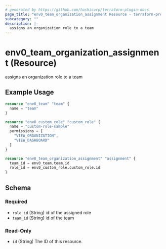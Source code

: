 ```yaml
---
# generated by https://github.com/hashicorp/terraform-plugin-docs
page_title: "env0_team_organization_assignment Resource - terraform-provider-env0"
subcategory: ""
description: |-
  assigns an organization role to a team
---
```


# env0_team_organization_assignment (Resource)

assigns an organization role to a team

## Example Usage

```terraform
resource "env0_team" "team" {
  name = "team"
}

resource "env0_custom_role" "custom_role" {
  name = "custom-role-sample"
  permissions = [
    "VIEW_ORGANIZATION",
    "VIEW_DASHBOARD"
  ]
}

resource "env0_team_organization_assignment" "assignment" {
  team_id = env0_team.team.id
  role_id = env0_custom_role.custom_role.id
}
```

<!-- schema generated by tfplugindocs -->
## Schema

### Required

- `role_id` (String) id of the assigned role
- `team_id` (String) id of the team

### Read-Only

- `id` (String) The ID of this resource.
